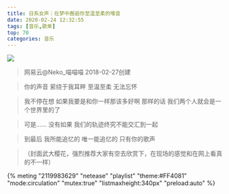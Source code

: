 ```yaml
---
title: 日系女声｜在梦中邂逅你至温至柔的嗓音
date: 2020-02-24 12:32:55
tags: [音乐,歌单]
top: 70
categories: 音乐
---
```



![](https://p1.music.126.net/XKow37ySTBMa6H9SLUCIyg==/109951163257096836.jpg?param=200y200) 
> 网易云@Neko_喵喵喵     2018-02-27创建

>你的声音
 萦绕于我耳畔
 至温至柔
 无法忘怀
<!--more-->
>我不停在想
 如果我要是和你一样那该多好啊
 那样的话
 我们两个人就会是一个世界里的了

>可是......
 没有如果
 我们的轨迹终究不能交汇到一起

>到最后
 我所能追忆的
 唯一能追忆的
 只有你的歌声

>（封面武大樱花，强烈推荐大家有空去欣赏下，在现场的感觉和在网上看真的不一样）
 
{% meting "2119983629" "netease" "playlist" "theme:#FF4081" "mode:circulation" "mutex:true" "listmaxheight:340px" "preload:auto" %}
